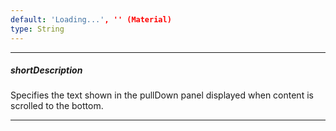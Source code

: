 ```yaml
---
default: 'Loading...', '' (Material)
type: String
---
```

---
##### shortDescription
Specifies the text shown in the pullDown panel displayed when content is scrolled to the bottom.

---
